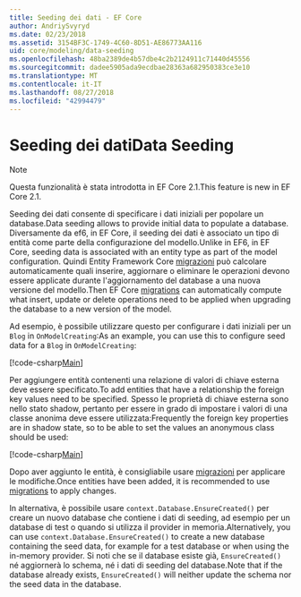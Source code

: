 ```yaml
---
title: Seeding dei dati - EF Core
author: AndriySvyryd
ms.date: 02/23/2018
ms.assetid: 3154BF3C-1749-4C60-8D51-AE86773AA116
uid: core/modeling/data-seeding
ms.openlocfilehash: 48ba2389de4b57dbe4c2b2124911c71440d45556
ms.sourcegitcommit: dadee5905ada9ecdbae28363a682950383ce3e10
ms.translationtype: MT
ms.contentlocale: it-IT
ms.lasthandoff: 08/27/2018
ms.locfileid: "42994479"
---
```

# <a name="data-seeding"></a><span data-ttu-id="1325c-102">Seeding dei dati</span><span class="sxs-lookup"><span data-stu-id="1325c-102">Data Seeding</span></span>

> [!NOTE]  
> <span data-ttu-id="1325c-103">Questa funzionalità è stata introdotta in EF Core 2.1.</span><span class="sxs-lookup"><span data-stu-id="1325c-103">This feature is new in EF Core 2.1.</span></span>

<span data-ttu-id="1325c-104">Seeding dei dati consente di specificare i dati iniziali per popolare un database.</span><span class="sxs-lookup"><span data-stu-id="1325c-104">Data seeding allows to provide initial data to populate a database.</span></span> <span data-ttu-id="1325c-105">Diversamente da ef6, in EF Core, il seeding dei dati è associato un tipo di entità come parte della configurazione del modello.</span><span class="sxs-lookup"><span data-stu-id="1325c-105">Unlike in EF6, in EF Core, seeding data is associated with an entity type as part of the model configuration.</span></span> <span data-ttu-id="1325c-106">Quindi Entity Framework Core [migrazioni](xref:core/managing-schemas/migrations/index) può calcolare automaticamente quali inserire, aggiornare o eliminare le operazioni devono essere applicate durante l'aggiornamento del database a una nuova versione del modello.</span><span class="sxs-lookup"><span data-stu-id="1325c-106">Then EF Core [migrations](xref:core/managing-schemas/migrations/index) can automatically compute what insert, update or delete operations need to be applied when upgrading the database to a new version of the model.</span></span>

<span data-ttu-id="1325c-107">Ad esempio, è possibile utilizzare questo per configurare i dati iniziali per un `Blog` in `OnModelCreating`:</span><span class="sxs-lookup"><span data-stu-id="1325c-107">As an example, you can use this to configure seed data for a `Blog` in `OnModelCreating`:</span></span>

[!code-csharp[Main](../../../samples/core/DataSeeding/DataSeedingContext.cs?name=BlogSeed)]

<span data-ttu-id="1325c-108">Per aggiungere entità contenenti una relazione di valori di chiave esterna deve essere specificato.</span><span class="sxs-lookup"><span data-stu-id="1325c-108">To add entities that have a relationship the foreign key values need to be specified.</span></span> <span data-ttu-id="1325c-109">Spesso le proprietà di chiave esterna sono nello stato shadow, pertanto per essere in grado di impostare i valori di una classe anonima deve essere utilizzata:</span><span class="sxs-lookup"><span data-stu-id="1325c-109">Frequently the foreign key properties are in shadow state, so to be able to set the values an anonymous class should be used:</span></span>

[!code-csharp[Main](../../../samples/core/DataSeeding/DataSeedingContext.cs?name=PostSeed)]

<span data-ttu-id="1325c-110">Dopo aver aggiunto le entità, è consigliabile usare [migrazioni](xref:core/managing-schemas/migrations/index) per applicare le modifiche.</span><span class="sxs-lookup"><span data-stu-id="1325c-110">Once entities have been added, it is recommended to use [migrations](xref:core/managing-schemas/migrations/index) to apply changes.</span></span> 

<span data-ttu-id="1325c-111">In alternativa, è possibile usare `context.Database.EnsureCreated()` per creare un nuovo database che contiene i dati di seeding, ad esempio per un database di test o quando si utilizza il provider in memoria.</span><span class="sxs-lookup"><span data-stu-id="1325c-111">Alternatively, you can use `context.Database.EnsureCreated()` to create a new database containing the seed data, for example for a test database or when using the in-memory provider.</span></span> <span data-ttu-id="1325c-112">Si noti che se il database esiste già, `EnsureCreated()` né aggiornerà lo schema, né i dati di seeding del database.</span><span class="sxs-lookup"><span data-stu-id="1325c-112">Note that if the database already exists, `EnsureCreated()` will neither update the schema nor the seed data in the database.</span></span>

